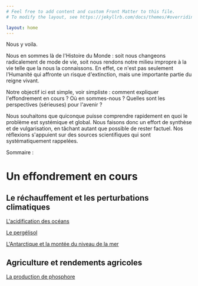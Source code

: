 ```yaml
---
# Feel free to add content and custom Front Matter to this file.
# To modify the layout, see https://jekyllrb.com/docs/themes/#overriding-theme-defaults

layout: home
---
```


Nous y voila.

Nous en sommes là de l'Histoire du Monde : soit nous changeons radicalement de mode de vie, soit nous rendons notre milieu impropre à la vie telle que la nous la connaissons. En effet, ce n'est pas seulement l'Humanité qui affronte un risque d'extinction, mais une importante partie du reigne vivant.

Notre objectif ici est simple, voir simpliste : comment expliquer l'effondrement en cours ? Où en sommes-nous ? Quelles sont les perspectives (sérieuses) pour l'avenir ?

Nous souhaitons que quiconque puisse comprendre rapidement en quoi le problème est systémique et global. Nous faisons donc un effort de synthèse et de vulgarisation, en tâchant autant que possible de rester factuel. Nos réflexions s'appuient sur des sources scientifiques qui sont systématiquement rappelées.

Sommaire :

# Un effondrement en cours

## Le réchauffement et les perturbations climatiques

[L'acidification des océans](acidification)

[Le pergélisol](pergelisol)

[L'Antarctique et la montée du niveau de la mer](antarctique-niveau-mer)

## Agriculture et rendements agricoles

[La production de phosphore](phosphore)